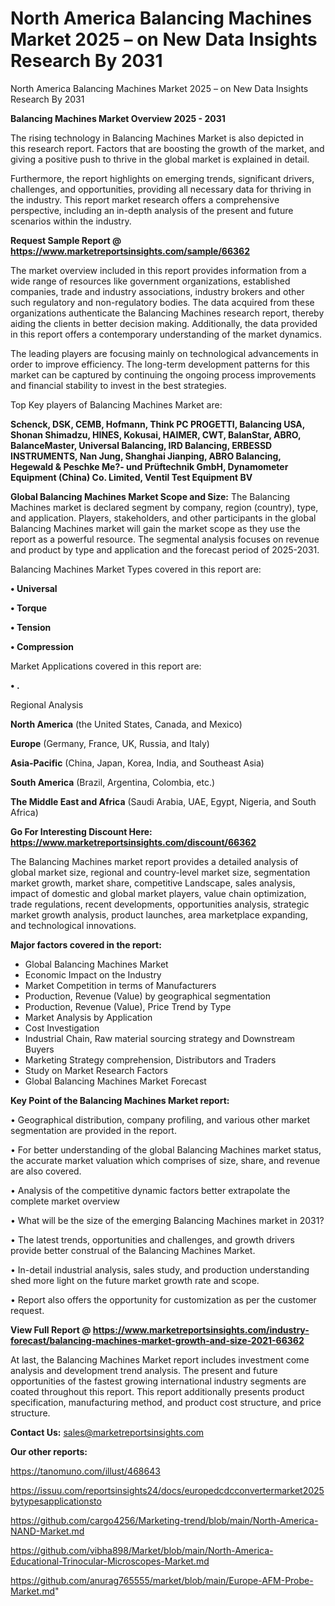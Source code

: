# North America Balancing Machines Market 2025 – on New Data Insights Research By 2031
North America Balancing Machines Market 2025 – on New Data Insights Research By 2031

<Strong> Balancing Machines Market Overview 2025 - 2031</strong>

The rising technology in Balancing Machines Market is also depicted in this research report. Factors that are boosting the growth of the market, and giving a positive push to thrive in the global market is explained in detail.

Furthermore, the report highlights on emerging trends, significant drivers, challenges, and opportunities, providing all necessary data for thriving in the industry. This report market research offers a comprehensive perspective, including an in-depth analysis of the present and future scenarios within the industry.

<strong>Request Sample Report @ <a href=https://www.marketreportsinsights.com/sample/66362>https://www.marketreportsinsights.com/sample/66362</a></strong>

The market overview included in this report provides information from a wide range of resources like government organizations, established companies, trade and industry associations, industry brokers and other such regulatory and non-regulatory bodies. The data acquired from these organizations authenticate the Balancing Machines research report, thereby aiding the clients in better decision making. Additionally, the data provided in this report offers a contemporary understanding of the market dynamics.

The leading players are focusing mainly on technological advancements in order to improve efficiency. The long-term development patterns for this market can be captured by continuing the ongoing process improvements and financial stability to invest in the best strategies.

Top Key players of Balancing Machines Market are:

<strong>Schenck, DSK, CEMB, Hofmann, Think PC PROGETTI, Balancing USA, Shonan Shimadzu, HINES, Kokusai, HAIMER, CWT, BalanStar, ABRO, BalanceMaster, Universal Balancing, IRD Balancing, ERBESSD INSTRUMENTS, Nan Jung, Shanghai Jianping, ABRO Balancing, Hegewald & Peschke Me?- und Prüftechnik GmbH, Dynamometer Equipment (China) Co. Limited, Ventil Test Equipment BV</strong>

<strong><b>Global Balancing Machines Market Scope and Size:</b></strong>
The Balancing Machines market is declared segment by company, region (country), type, and application. Players, stakeholders, and other participants in the global Balancing Machines market will gain the market scope as they use the report as a powerful resource. The segmental analysis focuses on revenue and product by type and application and the forecast period of 2025-2031.

Balancing Machines Market Types covered in this report are:

<strong>• Universal

• Torque

• Tension

• Compression</strong>

Market Applications covered in this report are:

<strong>• .</strong> 

Regional Analysis

<strong>North America</strong> (the United States, Canada, and Mexico)

<strong>Europe</strong> (Germany, France, UK, Russia, and Italy)

<strong>Asia-Pacific</strong> (China, Japan, Korea, India, and Southeast Asia)

<strong>South America</strong> (Brazil, Argentina, Colombia, etc.)

<strong>The Middle East and Africa</strong> (Saudi Arabia, UAE, Egypt, Nigeria, and South Africa)

<strong>Go For Interesting Discount Here: <a href=https://www.marketreportsinsights.com/discount/66362>https://www.marketreportsinsights.com/discount/66362</a></strong>

The Balancing Machines market report provides a detailed analysis of global market size, regional and country-level market size, segmentation market growth, market share, competitive Landscape, sales analysis, impact of domestic and global market players, value chain optimization, trade regulations, recent developments, opportunities analysis, strategic market growth analysis, product launches, area marketplace expanding, and technological innovations.

<strong><b>Major factors covered in the report:</b></strong>
<ul>
  <li>Global Balancing Machines Market </li>
  <li>Economic Impact on the Industry</li>
  <li>Market Competition in terms of Manufacturers</li>
  <li>Production, Revenue (Value) by geographical segmentation</li>
  <li>Production, Revenue (Value), Price Trend by Type</li>
  <li>Market Analysis by Application</li>
  <li>Cost Investigation</li>
  <li>Industrial Chain, Raw material sourcing strategy and Downstream Buyers</li>
  <li>Marketing Strategy comprehension, Distributors and Traders</li>
  <li>Study on Market Research Factors</li>
  <li>Global Balancing Machines Market Forecast</li>
</ul>

<strong><b>Key Point of the Balancing Machines Market report:</b></strong>

• Geographical distribution, company profiling, and various other market segmentation are provided in the report.

• For better understanding of the global Balancing Machines market status, the accurate market valuation which comprises of size, share, and revenue are also covered.

• Analysis of the competitive dynamic factors better extrapolate the complete market overview

• What will be the size of the emerging Balancing Machines market in 2031?

• The latest trends, opportunities and challenges, and growth drivers provide better construal of the Balancing Machines Market.

• In-detail industrial analysis, sales study, and production understanding shed more light on the future market growth rate and scope.

• Report also offers the opportunity for customization as per the customer request.

<strong><b>View Full Report @ <a href=https://www.marketreportsinsights.com/industry-forecast/balancing-machines-market-growth-and-size-2021-66362>https://www.marketreportsinsights.com/industry-forecast/balancing-machines-market-growth-and-size-2021-66362</a></b></strong>


At last, the Balancing Machines Market report includes investment come analysis and development trend analysis. The present and future opportunities of the fastest growing international industry segments are coated throughout this report. This report additionally presents product specification, manufacturing method, and product cost structure, and price structure.

<strong>Contact Us:</strong>
sales@marketreportsinsights.com

<strong>Our other reports:</strong>

<a href=https://tanomuno.com/illust/468643>https://tanomuno.com/illust/468643</a>

<a href=https://issuu.com/reportsinsights24/docs/europedcdcconvertermarket2025bytypesapplicationsto>https://issuu.com/reportsinsights24/docs/europedcdcconvertermarket2025bytypesapplicationsto</a>

<a href=https://github.com/cargo4256/Marketing-trend/blob/main/North-America-NAND-Market.md>https://github.com/cargo4256/Marketing-trend/blob/main/North-America-NAND-Market.md</a>

<a href=https://github.com/vibha898/Market/blob/main/North-America-Educational-Trinocular-Microscopes-Market.md>https://github.com/vibha898/Market/blob/main/North-America-Educational-Trinocular-Microscopes-Market.md</a>

<a href=https://github.com/anurag765555/market/blob/main/Europe-AFM-Probe-Market.md>https://github.com/anurag765555/market/blob/main/Europe-AFM-Probe-Market.md</a>"
